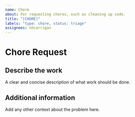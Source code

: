 ```yaml
---
name: Chore
about: For requesting chores, such as cleaning up code.
title: "[CHORE]"
labels: "type: chore, status: triage"
assignees: nhcarrigan
---
```


# Chore Request

## Describe the work

A clear and concise description of what work should be done.

## Additional information

Add any other context about the problem here.